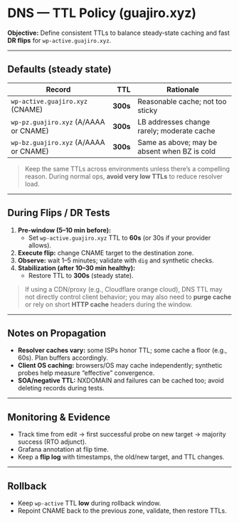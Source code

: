# DNS — TTL Policy (guajiro.xyz)

**Objective:** Define consistent TTLs to balance steady‑state caching and fast **DR flips** for `wp-active.guajiro.xyz`.

---

## Defaults (steady state)

| Record | TTL | Rationale |
|---|---:|---|
| `wp-active.guajiro.xyz` (CNAME) | **300s** | Reasonable cache; not too sticky |
| `wp-pz.guajiro.xyz` (A/AAAA or CNAME) | **300s** | LB addresses change rarely; moderate cache |
| `wp-bz.guajiro.xyz` (A/AAAA or CNAME) | **300s** | Same as above; may be absent when BZ is cold |

> Keep the same TTLs across environments unless there’s a compelling reason. During normal ops, **avoid very low TTLs** to reduce resolver load.

---

## During Flips / DR Tests

1. **Pre‑window (5–10 min before):**
   - Set `wp-active.guajiro.xyz` TTL to **60s** (or 30s if your provider allows).
2. **Execute flip:** change CNAME target to the destination zone.
3. **Observe:** wait 1–5 minutes; validate with `dig` and synthetic checks.
4. **Stabilization (after 10–30 min healthy):**
   - Restore TTL to **300s** (steady state).

> If using a CDN/proxy (e.g., Cloudflare orange cloud), DNS TTL may not directly control client behavior; you may also need to **purge cache** or rely on short **HTTP cache** headers during the window.

---

## Notes on Propagation

- **Resolver caches vary:** some ISPs honor TTL; some cache a floor (e.g., 60s). Plan buffers accordingly.
- **Client OS caching:** browsers/OS may cache independently; synthetic probes help measure “effective” convergence.
- **SOA/negative TTL:** NXDOMAIN and failures can be cached too; avoid deleting records during tests.

---

## Monitoring & Evidence

- Track time from edit → first successful probe on new target → majority success (RTO adjunct).
- Grafana annotation at flip time.
- Keep a **flip log** with timestamps, the old/new target, and TTL changes.

---

## Rollback

- Keep `wp-active` TTL **low** during rollback window.
- Repoint CNAME back to the previous zone, validate, then restore TTLs.
